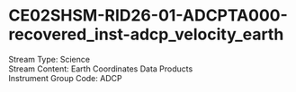 # CE02SHSM-RID26-01-ADCPTA000-recovered_inst-adcp_velocity_earth

Stream Type: Science<br>
Stream Content: Earth Coordinates Data Products<br>
Instrument Group Code: ADCP<br>

